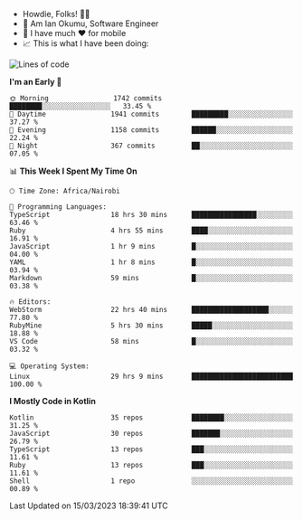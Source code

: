 
* Howdie, Folks! 👋🤓
* 🤪 Am Ian Okumu, Software Engineer
* 📱 I have much ❤️ for mobile
* 📈 This is what I have been doing:
  
<!-- <a href="https://otsembo.github.io/OtsemboPortfolio/" style="margin-right:.5%; margin-top=.5%;">
  <img align="center" src="https://github-readme-stats.vercel.app/api/top-langs/?username=otsembo&layout=compact" />
</a> -->

<!--START_SECTION:waka-->
![Lines of code](https://img.shields.io/badge/From%20Hello%20World%20I%27ve%20Written-4.1%20million%20lines%20of%20code-blue)

**I'm an Early 🐤** 

```text
🌞 Morning                1742 commits        ████████░░░░░░░░░░░░░░░░░   33.45 % 
🌆 Daytime                1941 commits        █████████░░░░░░░░░░░░░░░░   37.27 % 
🌃 Evening                1158 commits        ██████░░░░░░░░░░░░░░░░░░░   22.24 % 
🌙 Night                  367 commits         ██░░░░░░░░░░░░░░░░░░░░░░░   07.05 % 
```


📊 **This Week I Spent My Time On** 

```text
🕑︎ Time Zone: Africa/Nairobi

💬 Programming Languages: 
TypeScript               18 hrs 30 mins      ████████████████░░░░░░░░░   63.46 % 
Ruby                     4 hrs 55 mins       ████░░░░░░░░░░░░░░░░░░░░░   16.91 % 
JavaScript               1 hr 9 mins         █░░░░░░░░░░░░░░░░░░░░░░░░   04.00 % 
YAML                     1 hr 8 mins         █░░░░░░░░░░░░░░░░░░░░░░░░   03.94 % 
Markdown                 59 mins             █░░░░░░░░░░░░░░░░░░░░░░░░   03.38 % 

🔥 Editors: 
WebStorm                 22 hrs 40 mins      ███████████████████░░░░░░   77.80 % 
RubyMine                 5 hrs 30 mins       █████░░░░░░░░░░░░░░░░░░░░   18.88 % 
VS Code                  58 mins             █░░░░░░░░░░░░░░░░░░░░░░░░   03.32 % 

💻 Operating System: 
Linux                    29 hrs 9 mins       █████████████████████████   100.00 % 
```

**I Mostly Code in Kotlin** 

```text
Kotlin                   35 repos            ████████░░░░░░░░░░░░░░░░░   31.25 % 
JavaScript               30 repos            ███████░░░░░░░░░░░░░░░░░░   26.79 % 
TypeScript               13 repos            ███░░░░░░░░░░░░░░░░░░░░░░   11.61 % 
Ruby                     13 repos            ███░░░░░░░░░░░░░░░░░░░░░░   11.61 % 
Shell                    1 repo              ░░░░░░░░░░░░░░░░░░░░░░░░░   00.89 % 
```




 Last Updated on 15/03/2023 18:39:41 UTC
<!--END_SECTION:waka-->

<br />
<br />
<br />
<br />
<br />
  
  </div>
<!---
otsembo/otsembo is a ✨ special ✨ repository because its `README.md` (this file) appears on your GitHub profile.
You can click the Preview link to take a look at your changes.
--->
